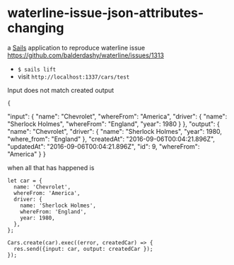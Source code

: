 # waterline-issue-json-attributes-changing

a [Sails](http://sailsjs.org) application to reproduce waterline issue https://github.com/balderdashy/waterline/issues/1313

* `$ sails lift`
* visit `http://localhost:1337/cars/test`

Input does not match created output

    {
  "input": {
    "name": "Chevrolet",
    "whereFrom": "America",
    "driver": {
      "name": "Sherlock Holmes",
      "whereFrom": "England",
      "year": 1980
    }
  },
  "output": {
    "name": "Chevrolet",
    "driver": {
      "name": "Sherlock Holmes",
      "year": 1980,
      "where_from": "England"
    },
    "createdAt": "2016-09-06T00:04:21.896Z",
    "updatedAt": "2016-09-06T00:04:21.896Z",
    "id": 9,
    "whereFrom": "America"
  }
}

when all that has happened is

    let car = {
      name: 'Chevrolet',
      whereFrom: 'America',
      driver: {
        name: 'Sherlock Holmes',
        whereFrom: 'England',
        year: 1980,
      },
    };

    Cars.create(car).exec((error, createdCar) => {
      res.send({input: car, output: createdCar });
    });
